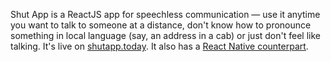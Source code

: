 Shut App is a ReactJS app for speechless communication — use it anytime you want to talk to someone at a distance, don't know how to pronounce something in local language (say, an address in a cab) or just don't feel like talking. It's live on [shutapp.today](http://shutapp.today). It also has a [React Native counterpart](https://github.com/andreevanatasha/shut-app-native).